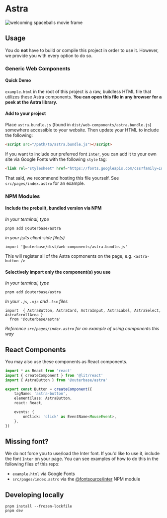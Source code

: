 # Astra

![welcoming spaceballs movie frame](https://static1.moviewebimages.com/wordpress/wp-content/uploads/article/8obJdqaaq4cDIkAFJqnL6NpwmemElk.jpg?q=50&fit=contain&w=1140&h=&dpr=1.5)

## Usage

You do **not** have to build or compile this project in order to use it.
However, we provide you with every option to do so.

### Generic Web Components

#### Quick Demo

`example.html` in the root of this project is a raw, buildless HTML file that utilizes these Astra components. **You can open this file in any browser for a peek at the Astra library.**

#### Add to your project

Place `astra.bundle.js` (found in `dist/web-components/astra.bundle.js`) somewhere accessible to your website. Then update your HTML to include the following:

```html
<script src="/path/to/astra.bundle.js"></script>
```

If you want to include our preferred font `Inter`, you can add it to your own site via Google Fonts with the following `style` tag:

```html
<link rel="stylesheet" href="https://fonts.googleapis.com/css?family=Inter:400,500,600,700&display=swap" />
```

That said, we recommend hosting this file yourself. See `src/pages/index.astro` for an example.

### NPM Modules

#### Include the prebuilt, bundled version via NPM

_In your terminal, type_

```
pnpm add @outerbase/astra
```

_in your js/ts client-side file(s)_

```
import '@outerbase/dist/web-components/astra.bundle.js'
```

This will register all of the Astra copmonents on the page, e.g. `<astra-button />`

#### Selectively import only the component(s) you use

_In your terminal, type_

```
pnpm add @outerbase/astra
```

_In your `.js`, `.mjs` and `.tsx` files_

```
import  { AstraButton, AstraCard, AstraInput, AstraLabel, AstraSelect, AstraScrollArea }
  from '@outerbase/astra'
```

_Reference `src/pages/index.astro` for an example of using components this way_

## React Components

You may also use these components as React components.

```ts
import * as React from 'react'
import { createComponent } from '@lit/react'
import { AstraButton } from '@outerbase/astra'

export const Button = createComponent({
    tagName: 'astra-button',
    elementClass: AstraButton,
    react: React,

    events: {
        onClick: 'click' as EventName<MouseEvent>,
    },
})
```

## Missing font?

We do not force you to use/load the Inter font. If you'd like to use it, include the font `Inter` on your page. You can see examples of how to do this in the following files of this repo:

-   `example.html` via Google Fonts
-   `src/pages/index.astro` via the [@fontsource/inter](https://www.npmjs.com/package/@fontsource/inter) NPM module

## Developing locally

```
pnpm install --frozen-lockfile
pnpm dev
```
